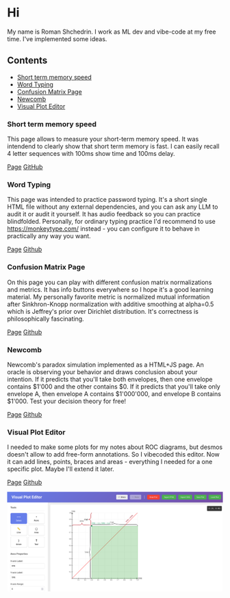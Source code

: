 # Hi
My name is Roman Shchedrin. I work as ML dev and vibe-code at my free time. I've implemented some ideas.

## Contents
- [Short term memory speed](#Short-term-memory-speed)
- [Word Typing](#word-typing)
- [Confusion Matrix Page](#confusion-matrix-page)
- [Newcomb](#newcomb)
- [Visual Plot Editor](#visual-plot-editor)

### Short term memory speed
This page allows to measure your short-term memory speed. It was intendend to clearly show that short term memory is fast. I can easily recall 4 letter sequences with 100ms show time and 100ms delay.

[Page](https://rashchedrin.github.io/short_term_memory_speed/)
[GitHub](https://github.com/rashchedrin/short_term_memory_speed)

### Word Typing
This page was intended to practice password typing. It's a short single HTML file without any external dependencies, and you can ask any LLM to audit it or audit it yourself. It has audio feedback so you can practice blindfolded. Personally, for ordinary typing practice I'd recommend to use https://monkeytype.com/ instead - you can configure it to behave in practically any way you want.

[Page](https://rashchedrin.github.io/word_typing/)
[Github](https://github.com/rashchedrin/word_typing)

### Confusion Matrix Page
On this page you can play with different confusion matrix normalizations and metrics. It has info buttons everywhere so I hope it's a good learning material. My personally favorite metric is normalized mutual information after Sinkhron-Knopp normalization with additive smoothing at alpha=0.5 which is Jeffrey's prior over Dirichlet distribution. It's correctness is philosophically fascinating.

[Page](https://rashchedrin.github.io/confusion_matrix_page/)
[Github](https://github.com/rashchedrin/confusion_matrix_page)

### Newcomb
Newcomb's paradox simulation implemented as a HTML+JS page. An oracle is observing your behavior and draws conclusion about your intention. If it predicts that you'll take both envelopes, then one envelope contains $1'000 and the other contains $0. If it predicts that you'll take only envelope A, then envelope A contains $1'000'000, and envelope B contains $1'000. Test your decision theory for free!

[Page](https://rashchedrin.github.io/newcomb/)
[Github](https://github.com/rashchedrin/newcomb)


### Visual Plot Editor
I needed to make some plots for my notes about ROC diagrams, but desmos doesn't allow to add free-form annotations. So I vibecoded this editor. Now it can add lines, points, braces and areas - everything I needed for a one specific plot. Maybe I'll extend it later.

[Page](https://rashchedrin.github.io/draw_plot/)
[Github](https://github.com/rashchedrin/draw_plot)

![Visual Plot Editor](visual_plot_editor.png)



